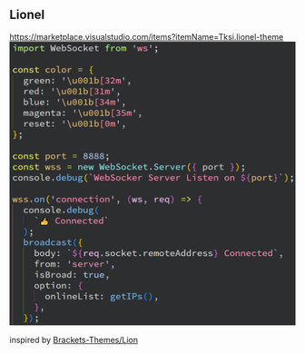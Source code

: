 ## Lionel

https://marketplace.visualstudio.com/items?itemName=Tksi.lionel-theme
![](https://raw.githubusercontent.com/Tksi/lionel-theme/f2eceb601f1e5c9d1d43ef8eb30d6e59e59989dd/img.png)

inspired by
[Brackets-Themes/Lion](https://github.com/Brackets-Themes/Lion)
